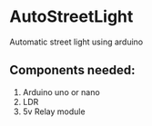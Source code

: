 # AutoStreetLight
Automatic street light using arduino
## Components needed:
1. Arduino uno or nano
2. LDR
3. 5v Relay module
